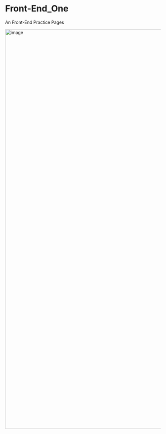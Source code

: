 # Front-End_One
An Front-End Practice Pages

<img width="1818" height="1295" alt="image" src="https://github.com/user-attachments/assets/18e6ee67-04c7-4bf7-858d-ee6fe8178f7e" />
